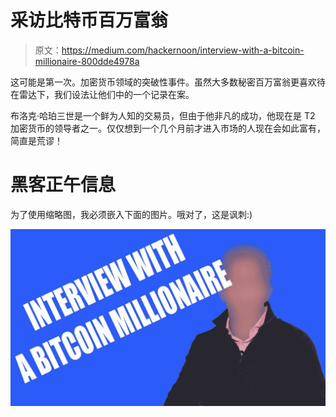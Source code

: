 # 采访比特币百万富翁

> 原文：<https://medium.com/hackernoon/interview-with-a-bitcoin-millionaire-800dde4978a>

这可能是第一次。加密货币领域的突破性事件。虽然大多数秘密百万富翁更喜欢待在雷达下，我们设法让他们中的一个记录在案。

布洛克·哈珀三世是一个鲜为人知的交易员，但由于他非凡的成功，他现在是 T2 加密货币的领导者之一。仅仅想到一个几个月前才进入市场的人现在会如此富有，简直是荒谬！

# 黑客正午信息

为了使用缩略图，我必须嵌入下面的图片。哦对了，这是讽刺:)

![](img/e8c437a372a5cfcb25e8186b32d752be.png)